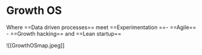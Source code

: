 # Growth OS

Where ==Data driven processes== meet ==Experimentation ==- ==Agile== - ==Growth hacking== and ==Lean startup==

![[GrowthOSmap.jpeg]]

# 